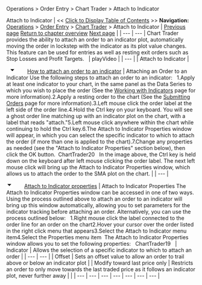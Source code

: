 ﻿
Operations > Order Entry > Chart Trader > Attach to Indicator

Attach to Indicator
| << [Click to Display Table of Contents](charttrader_attachtoindicator.md) >> **Navigation:**     [Operations](operations-1.md) > [Order Entry](order_entry-1.md) > [Chart Trader](chart_trader-1.md) > Attach to Indicator | [Previous page](modifying_and_cancelling_orde2-1.md) [Return to chapter overview](chart_trader-1.md) [Next page](properties3-1.md) |
| --- | --- |
Chart Trader provides the ability to attach an order to an indicator plot, automatically moving the order in lockstep with the indicator as its plot value changes. This feature can be used for entries as well as resting exit orders such as Stop Losses and Profit Targets.
 
| playVideo |
| --- |
| Attach to Indicator |

 
![tog_minus](tog_minus-1.gif)        [How to attach an order to an indicator](javascript:HMToggle('toggle','HowToAttachAnOrderToAnIndicator','HowToAttachAnOrderToAnIndicator_ICON'))
| Attaching an Order to an Indicator Use the following steps to attach an order to an indicator:   1.Apply at least one indicator to your chart, in the same panel as the Data Series to which you wish to place the order (See the [Working with Indicators](working_with_indicators-1.md) page for more information).2.Apply a resting order to the chart (See the [Submitting Orders](submitting_orders4-1.md) page for more information).3.Left mouse click the order label at the left side of the order line.4.Hold the Ctrl key on your keyboard. You will see a ghost order line matching up with an indicator plot on the chart, with a label that reads "attach."5.Left mouse click anywhere within the chart while continuing to hold the Ctrl key.6.The Attach to Indicator Properties window will appear, in which you can select the specific indicator to which to attach the order (if more than one is applied to the chart).7.Change any properties as needed (see the "Attach to Indicator Properties" section below), then click the OK button.  ChartTrader20   In the image above, the Ctrl key is held down on the keyboard after left mouse clicking the order label. The next left mouse click will bring up the Attach to Indicator Properties window, which allows us to attach the order to the SMA plot on the chart. |
| --- |

![tog_minus](tog_minus-1.gif)        [Attach to Indicator properties](javascript:HMToggle('toggle','AttachToIndicatorProperties','AttachToIndicatorProperties_ICON'))
| Attach to Indicator Properties The Attach to Indicator Properties window can be accessed in one of two ways. Using the process outlined above to attach an order to an indicator will bring up this window automatically, allowing you to set parameters for the indicator tracking before attaching an order. Alternatively, you can use the process outlined below:   1.Right mouse click the label connected to the order line for an order on the chart2.Hover your cursor over the order listed in the right click menu that appears3.Select the Attach to Indicator menu item4.Select the Properties menu item  The Attach to Indicator Properties window allows you to set the following properties:   ChartTrader19     | Indicator | Allows the selection of a specific indicator to which to attach an order | | --- | --- | | Offset | Sets an offset value to allow an order to trail above or below an indicator plot | | Modify toward last price only | Restricts an order to only move towards the last traded price as it follows an indicator plot, never further away | |
| --- | --- | --- | --- | --- | --- | --- |
